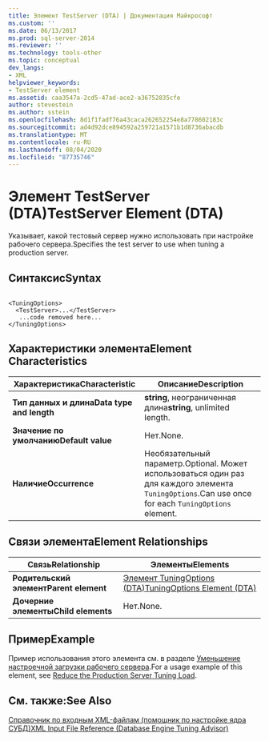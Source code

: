 ```yaml
---
title: Элемент TestServer (DTA) | Документация Майкрософт
ms.custom: ''
ms.date: 06/13/2017
ms.prod: sql-server-2014
ms.reviewer: ''
ms.technology: tools-other
ms.topic: conceptual
dev_langs:
- XML
helpviewer_keywords:
- TestServer element
ms.assetid: caa3547a-2cd5-47ad-ace2-a36752835cfe
author: stevestein
ms.author: sstein
ms.openlocfilehash: 8d1f1fadf76a43caca262652254e8a778602183c
ms.sourcegitcommit: ad4d92dce894592a259721a1571b1d8736abacdb
ms.translationtype: MT
ms.contentlocale: ru-RU
ms.lasthandoff: 08/04/2020
ms.locfileid: "87735746"
---
```

# <a name="testserver-element-dta"></a><span data-ttu-id="3048b-102">Элемент TestServer (DTA)</span><span class="sxs-lookup"><span data-stu-id="3048b-102">TestServer Element (DTA)</span></span>
  <span data-ttu-id="3048b-103">Указывает, какой тестовый сервер нужно использовать при настройке рабочего сервера.</span><span class="sxs-lookup"><span data-stu-id="3048b-103">Specifies the test server to use when tuning a production server.</span></span>  
  
## <a name="syntax"></a><span data-ttu-id="3048b-104">Синтаксис</span><span class="sxs-lookup"><span data-stu-id="3048b-104">Syntax</span></span>  
  
```  
  
<TuningOptions>  
  <TestServer>...</TestServer>  
   ...code removed here...  
</TuningOptions>  
```  
  
## <a name="element-characteristics"></a><span data-ttu-id="3048b-105">Характеристики элемента</span><span class="sxs-lookup"><span data-stu-id="3048b-105">Element Characteristics</span></span>  
  
|<span data-ttu-id="3048b-106">Характеристика</span><span class="sxs-lookup"><span data-stu-id="3048b-106">Characteristic</span></span>|<span data-ttu-id="3048b-107">Описание</span><span class="sxs-lookup"><span data-stu-id="3048b-107">Description</span></span>|  
|--------------------|-----------------|  
|<span data-ttu-id="3048b-108">**Тип данных и длина**</span><span class="sxs-lookup"><span data-stu-id="3048b-108">**Data type and length**</span></span>|<span data-ttu-id="3048b-109">**string**, неограниченная длина</span><span class="sxs-lookup"><span data-stu-id="3048b-109">**string**, unlimited length.</span></span>|  
|<span data-ttu-id="3048b-110">**Значение по умолчанию**</span><span class="sxs-lookup"><span data-stu-id="3048b-110">**Default value**</span></span>|<span data-ttu-id="3048b-111">Нет.</span><span class="sxs-lookup"><span data-stu-id="3048b-111">None.</span></span>|  
|<span data-ttu-id="3048b-112">**Наличие**</span><span class="sxs-lookup"><span data-stu-id="3048b-112">**Occurrence**</span></span>|<span data-ttu-id="3048b-113">Необязательный параметр.</span><span class="sxs-lookup"><span data-stu-id="3048b-113">Optional.</span></span> <span data-ttu-id="3048b-114">Может использоваться один раз для каждого элемента `TuningOptions`.</span><span class="sxs-lookup"><span data-stu-id="3048b-114">Can use once for each `TuningOptions` element.</span></span>|  
  
## <a name="element-relationships"></a><span data-ttu-id="3048b-115">Связи элемента</span><span class="sxs-lookup"><span data-stu-id="3048b-115">Element Relationships</span></span>  
  
|<span data-ttu-id="3048b-116">Связь</span><span class="sxs-lookup"><span data-stu-id="3048b-116">Relationship</span></span>|<span data-ttu-id="3048b-117">Элементы</span><span class="sxs-lookup"><span data-stu-id="3048b-117">Elements</span></span>|  
|------------------|--------------|  
|<span data-ttu-id="3048b-118">**Родительский элемент**</span><span class="sxs-lookup"><span data-stu-id="3048b-118">**Parent element**</span></span>|[<span data-ttu-id="3048b-119">Элемент TuningOptions (DTA)</span><span class="sxs-lookup"><span data-stu-id="3048b-119">TuningOptions Element &#40;DTA&#41;</span></span>](tuningoptions-element-dta.md)|  
|<span data-ttu-id="3048b-120">**Дочерние элементы**</span><span class="sxs-lookup"><span data-stu-id="3048b-120">**Child elements**</span></span>|<span data-ttu-id="3048b-121">Нет.</span><span class="sxs-lookup"><span data-stu-id="3048b-121">None.</span></span>|  
  
## <a name="example"></a><span data-ttu-id="3048b-122">Пример</span><span class="sxs-lookup"><span data-stu-id="3048b-122">Example</span></span>  
 <span data-ttu-id="3048b-123">Пример использования этого элемента см. в разделе [Уменьшение настроечной загрузки рабочего сервера](../../relational-databases/performance/reduce-the-production-server-tuning-load.md).</span><span class="sxs-lookup"><span data-stu-id="3048b-123">For a usage example of this element, see [Reduce the Production Server Tuning Load](../../relational-databases/performance/reduce-the-production-server-tuning-load.md).</span></span>  
  
## <a name="see-also"></a><span data-ttu-id="3048b-124">См. также:</span><span class="sxs-lookup"><span data-stu-id="3048b-124">See Also</span></span>  
 [<span data-ttu-id="3048b-125">Справочник по входным XML-файлам (помощник по настройке ядра СУБД)</span><span class="sxs-lookup"><span data-stu-id="3048b-125">XML Input File Reference &#40;Database Engine Tuning Advisor&#41;</span></span>](xml-input-file-reference-database-engine-tuning-advisor.md)  
  
  
